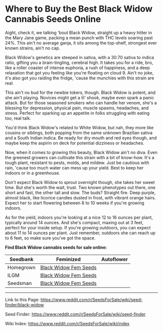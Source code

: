 # Where to Buy the Best Black Widow Cannabis Seeds Online

Aight, check it, we talking 'bout Black Widow, straight up a heavy hitter in the Mary Jane game, packing a mean punch with THC levels soaring past 24%. This ain't no average ganja, it sits among the top-shelf, strongest ever known strains, ain't no cap.

Black Widow's genetics are steeped in sativa, with a 30:70 sativa to indica ratio, gifting you a brain-tingling, cerebral high. It takes you for a ride, bro, like a roller coaster of intense euphoria, a rush of happiness, and a deep relaxation that got you feeling like you're floating on cloud 9. Ain't no joke, it's also got you raiding the fridge, 'cause the munchies with this strain are real.

This ain't no bud for the newbie tokers, though. Black Widow is potent, and she ain't playing. Novices might get a lil' shook, maybe even spark a panic attack. But for those seasoned smokers who can handle her venom, she's a blessing for depression, physical pain, muscle spasms, headaches, and stress. Perfect for sparking up an appetite in folks struggling with eating too, real talk.

You'd think Black Widow's related to White Widow, but nah, they more like cousins or siblings, both popping from the same unknown Brazilian sativa and a South Indian indica. Be ready for dry mouth and red eyes though, and maybe keep the aspirin on deck for potential dizziness or headaches.

Now, when it comes to growing this beauty, Black Widow ain't no diva. Even the greenest growers can cultivate this strain with a bit of know-how. It's a tough plant, resistant to pests, molds, and mildew. Just be cautious with rain, 'cause too much water can mess up your yield. Best to keep her indoors or in a greenhouse.

Don't expect Black Widow to sprout overnight though, she takes her sweet time. But she's worth the wait, trust. Two known phenotypes out there, one short and fast, the other tall and slow. The buds? Straight fire. Deep purple, almost black, like licorice candies dusted in frost, with vibrant orange hairs. Expect her to start flowering between 8 to 10 weeks if you're growing indoors.

As for the yield, indoors you're looking at a nice 12 to 16 ounces per plant, typically around 14 ounces. And she's compact, maxing out at 3 feet, perfect for your inside setup. If you're growing outdoors, you can expect about 11 to 14 ounces per plant. Just remember, outdoors she can reach up to 6 feet, so make sure you've got the space.

**Find Black Widow cannabis seeds for sale online:**

| Seedbank  | Feminized | Autoflower |
|-----------|-----------|------------|
| Homegrown | [Black Widow Fem Seeds](https://homegrowncannabisco.com/products/black-widow-feminized-marijuana-seeds?a_aid=sale) |   |
| ILGM      | [Black Widow Fem Seeds](https://ilgm.com/products/black-widow-feminized-seeds?aff=2191) |   |
| Seedsman  | [Black Widow Fem Seeds](https://www.seedsman.com/black-widow-feminised-seeds?a_aid=56f632ea3916c) |   |

___

Link to this Page: https://www.reddit.com/r/SeedsForSale/wiki/seed-finder/black-widow

Seed Finder: https://www.reddit.com/r/SeedsForSale/wiki/seed-finder

Wiki Index: https://www.reddit.com/r/SeedsForSale/wiki/index
